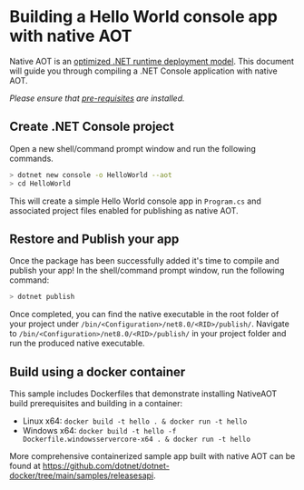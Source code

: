# Building a Hello World console app with native AOT

Native AOT is an [optimized .NET runtime deployment model](https://learn.microsoft.com/dotnet/core/deploying/native-aot/). This document will guide you through compiling a .NET Console application with native AOT.

_Please ensure that [pre-requisites](https://learn.microsoft.com/dotnet/core/deploying/native-aot#prerequisites) are installed._

## Create .NET Console project

Open a new shell/command prompt window and run the following commands.

```bash
> dotnet new console -o HelloWorld --aot
> cd HelloWorld
```

This will create a simple Hello World console app in `Program.cs` and associated project files enabled for publishing as native AOT.

## Restore and Publish your app

Once the package has been successfully added it's time to compile and publish your app! In the shell/command prompt window, run the following command:

```bash
> dotnet publish
```

Once completed, you can find the native executable in the root folder of your project under `/bin/<Configuration>/net8.0/<RID>/publish/`. Navigate to `/bin/<Configuration>/net8.0/<RID>/publish/` in your project folder and run the produced native executable.

## Build using a docker container

This sample includes Dockerfiles that demonstrate installing NativeAOT build prerequisites and building in a container:

- Linux x64: `docker build -t hello . & docker run -t hello`
- Windows x64: `docker build -t hello -f Dockerfile.windowsservercore-x64 . & docker run -t hello`

More comprehensive containerized sample app built with native AOT can be found at https://github.com/dotnet/dotnet-docker/tree/main/samples/releasesapi.
